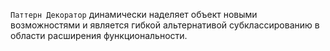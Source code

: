 `Паттерн Декоратор` динамически наделяет объект новыми
возможностями и является гибкой альтернативой субклассированию в области расширения функциональности.